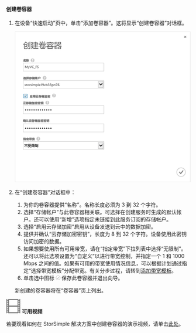 <!--author=SharS last changed: 9/17/15-->

#### 创建卷容器
1. 在设备“快速启动”页中，单击“添加卷容器”。这将显示“创建卷容器”对话框。
   
    ![创建卷容器](./media/storsimple-create-volume-container/HCS_CreateVolumeContainerM-include.png)
2. 在“创建卷容器”对话框中：
   
   1. 为你的卷容器提供“名称”。名称长度必须为 3 到 32 个字符。
   2. 选择“存储帐户”与此卷容器相关联。可选择在创建服务时生成的默认帐户。还可以使用“新增”选项指定未链接到此服务订阅的存储帐户。
   3. 选择“启用云存储加密”启用从设备发送到云中的数据加密。
   4. 提供并确认“云存储加密密钥”，长度为 8 到 32 个字符。设备使用此密钥访问加密的数据。
   5. 如果想要使用所有可用带宽，请在“指定带宽”下拉列表中选择“无限制”。还可以将此选项设置为“自定义”以进行带宽控制，并指定一个 1 和 1000 Mbps 之间的值。如果有可用的带宽使用情况信息，可以根据计划通过指定“选择带宽模板”分配带宽。有关分步过程，请转到[添加带宽模板](storsimple-manage-bandwidth-templates.md#add-a-bandwidth-template)。
   6. 单击选中图标 ![check-icon](./media/storsimple-create-volume-container/HCS_CheckIcon-include.png) 保存此卷容器并退出向导。
   
   新创建的卷容器将在“卷容器”页上列出。

![可用视频](./media/storsimple-create-volume-container/Video_icon.png) **可用视频**

若要观看如何在 StorSimple 解决方案中创建卷容器的演示视频，请单击[此处](https://azure.microsoft.com/documentation/videos/create-a-volume-container-in-your-storsimple-solution/)。

<!---HONumber=AcomDC_0921_2016-->